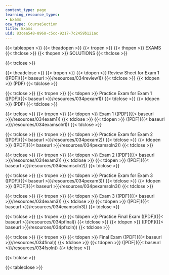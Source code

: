 ```yaml
---
content_type: page
learning_resource_types:
- Exams
ocw_type: CourseSection
title: Exams
uid: 83cea548-8968-c5cc-9217-7c2459b121ac
---
```


{{< tableopen >}}
{{< theadopen >}}
{{< tropen >}}
{{< thopen >}}
EXAMS
{{< thclose >}}
{{< thopen >}}
SOLUTIONS
{{< thclose >}}

{{< trclose >}}

{{< theadclose >}}
{{< tropen >}}
{{< tdopen >}}
Review Sheet for Exam 1 ([PDF]({{< baseurl >}}/resources/034review1))
{{< tdclose >}}
{{< tdopen >}}
(PDF)
{{< tdclose >}}

{{< trclose >}}
{{< tropen >}}
{{< tdopen >}}
Practice Exam for Exam 1 ([PDF]({{< baseurl >}}/resources/034pexam1))
{{< tdclose >}}
{{< tdopen >}}
(PDF)
{{< tdclose >}}

{{< trclose >}}
{{< tropen >}}
{{< tdopen >}}
Exam 1 ([PDF]({{< baseurl >}}/resources/034exam1))
{{< tdclose >}}
{{< tdopen >}}
([PDF]({{< baseurl >}}/resources/034examsoln1))
{{< tdclose >}}

{{< trclose >}}
{{< tropen >}}
{{< tdopen >}}
Practice Exam for Exam 2 ([PDF]({{< baseurl >}}/resources/034pexam2))
{{< tdclose >}}
{{< tdopen >}}
([PDF]({{< baseurl >}}/resources/034pexamsoln2))
{{< tdclose >}}

{{< trclose >}}
{{< tropen >}}
{{< tdopen >}}
Exam 2 ([PDF]({{< baseurl >}}/resources/034exam2))
{{< tdclose >}}
{{< tdopen >}}
([PDF]({{< baseurl >}}/resources/034examsoln2))
{{< tdclose >}}

{{< trclose >}}
{{< tropen >}}
{{< tdopen >}}
Practice Exam for Exam 3 ([PDF]({{< baseurl >}}/resources/034pexam3))
{{< tdclose >}}
{{< tdopen >}}
([PDF]({{< baseurl >}}/resources/034pexamsoln3))
{{< tdclose >}}

{{< trclose >}}
{{< tropen >}}
{{< tdopen >}}
Exam 3 ([PDF]({{< baseurl >}}/resources/034exam3))
{{< tdclose >}}
{{< tdopen >}}
([PDF]({{< baseurl >}}/resources/034examsoln3))
{{< tdclose >}}

{{< trclose >}}
{{< tropen >}}
{{< tdopen >}}
Practice Final Exam ([PDF]({{< baseurl >}}/resources/034pfinal))
{{< tdclose >}}
{{< tdopen >}}
([PDF]({{< baseurl >}}/resources/034pfsoln))
{{< tdclose >}}

{{< trclose >}}
{{< tropen >}}
{{< tdopen >}}
Final Exam ([PDF]({{< baseurl >}}/resources/034final))
{{< tdclose >}}
{{< tdopen >}}
([PDF]({{< baseurl >}}/resources/034fsoln))
{{< tdclose >}}

{{< trclose >}}

{{< tableclose >}}